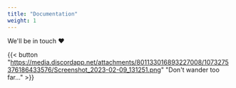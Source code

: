 ```yaml
---
title: "Documentation"
weight: 1
---
```


We'll be in touch ❤️

{{< button "https://media.discordapp.net/attachments/801133016893227008/1073275376186433576/Screenshot_2023-02-09_131251.png" "Don't wander too far..." >}}
